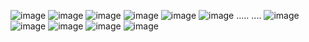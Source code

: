 ![image](https://github.com/user-attachments/assets/e797dd7d-cc45-40ef-9c5f-4e9b74821593)
![image](https://github.com/user-attachments/assets/a3ddee33-afd6-4308-8270-f271b6778e61)
![image](https://github.com/user-attachments/assets/ca8d9573-df3e-4378-bd53-519dedcecde4)
![image](https://github.com/user-attachments/assets/3cd97a3c-99fa-4f00-9328-fef163437fad)
![image](https://github.com/user-attachments/assets/ede6e86e-43a0-4997-a133-ecdc675c419a)
![image](https://github.com/user-attachments/assets/d6bf4b0d-99c5-4e3e-83b3-586fa178510d)
.....
....
![image](https://github.com/user-attachments/assets/b4eab6ad-fb46-4aa5-a2c1-25cf1646b6d1)
![image](https://github.com/user-attachments/assets/f8936d4f-f999-4abb-a67a-70ee92c10e06)
![image](https://github.com/user-attachments/assets/6233c223-4b6b-4aec-b793-4b40af5aaaf7)
![image](https://github.com/user-attachments/assets/b758338b-e67c-45ab-8e86-fe38a0a50869)
![image](https://github.com/user-attachments/assets/ecda74c8-4692-41eb-bdf6-66c4ae1eb647)
